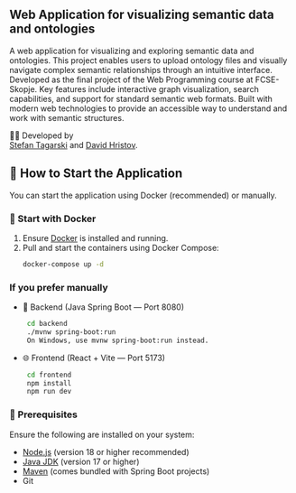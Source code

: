 <h2>Web Application for visualizing semantic data and ontologies </h2>

A web application for visualizing and exploring semantic
data and ontologies. This project enables users to upload ontology files and visually navigate complex semantic relationships through an intuitive interface. Developed as the final project of the  Web Programming course at FCSE-Skopje.
Key features include interactive graph visualization, search capabilities, and support for standard semantic web formats. Built with modern web technologies to provide an accessible way to understand and work with semantic structures.<br/>

🧑‍💻 Developed by <br/> 
<a href="https://www.linkedin.com/in/stefan-tagarski-942518265/">Stefan Tagarski</a> and <a href="https://www.linkedin.com/in/david-hristov-0985a4176/">David Hristov</a>.


## 🚀 How to Start the Application

You can start the application using Docker (recommended) or manually.

### 🐳 Start with Docker

1. Ensure [Docker](https://www.docker.com/products/docker-desktop/) is installed and running.
2. Pull and start the containers using Docker Compose:
   ```bash
   docker-compose up -d


### If you prefer manually

- 🔧 Backend (Java Spring Boot — Port 8080)
   ```bash
    cd backend
    ./mvnw spring-boot:run
    On Windows, use mvnw spring-boot:run instead.
    ```
- 🌐 Frontend (React + Vite — Port 5173)
   ```bash
    cd frontend
    npm install
    npm run dev
    ```
### 🧩 Prerequisites

Ensure the following are installed on your system:

- [Node.js](https://nodejs.org/) (version 18 or higher recommended)
- [Java JDK](https://adoptium.net/) (version 17 or higher)
- [Maven](https://maven.apache.org/) (comes bundled with Spring Boot projects)
- Git

